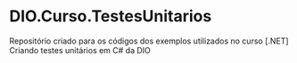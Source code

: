 # DIO.Curso.TestesUnitarios
Repositório criado para os códigos dos exemplos utilizados no curso [.NET] Criando testes unitários em C# da DIO
